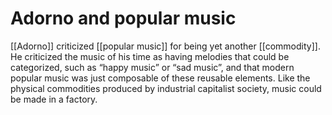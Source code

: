 # Adorno and popular music

[[Adorno]] criticized [[popular music]] for being yet another [[commodity]]. He criticized the music of his time as having melodies that could be categorized, such as &ldquo;happy music&rdquo; or &ldquo;sad music&rdquo;, and that modern popular music was just composable of these reusable elements. Like the physical commodities produced by industrial capitalist society, music could be made in a factory.

